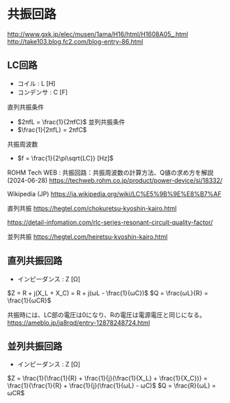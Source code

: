 # 共振回路

http://www.gxk.jp/elec/musen/1ama/H16/html/H1608A05_.html
http://take103.blog.fc2.com/blog-entry-86.html

## LC回路
- コイル : L [H]
- コンデンサ : C [F]

直列共振条件
- $2πfL = \frac{1}{2πfC}$
並列共振条件
- $\frac{1}{2πfL} = 2πfC$

共振周波数
- $f = \frac{1}{2\pi\sqrt{LC}} [Hz]$

ROHM Tech WEB : 共振回路：共振周波数の計算方法、Q値の求め方を解説 (2024-06-28)
https://techweb.rohm.co.jp/product/power-device/si/18332/

Wikipedia (JP)
https://ja.wikipedia.org/wiki/LC%E5%9B%9E%E8%B7%AF

直列共振
https://hegtel.com/chokuretsu-kyoshin-kairo.html

https://detail-infomation.com/rlc-series-resonant-circuit-quality-factor/

並列共振
https://hegtel.com/heiretsu-kyoshin-kairo.html


## 直列共振回路

- インピーダンス : Z [Ω]

$Z = R + j(X_L + X_C) = R + j(ωL - \frac{1}{ωC})$
$Q = \frac{ωL}{R} = \frac{1}{ωCR}$

共振時には、LC部の電圧は0になり、Rの電圧は電源電圧と同じになる。
https://ameblo.jp/ja8rqd/entry-12878248724.html

## 並列共振回路

- インピーダンス : Z [Ω]

$Z = \frac{1}{\frac{1}{R} + \frac{1}{j}(\frac{1}{X_L} + \frac{1}{X_C})} = \frac{1}{\frac{1}{R} + \frac{1}{j}(\frac{1}{ωL} - ωC)$
$Q = \frac{R}{ωL} = ωCR$

